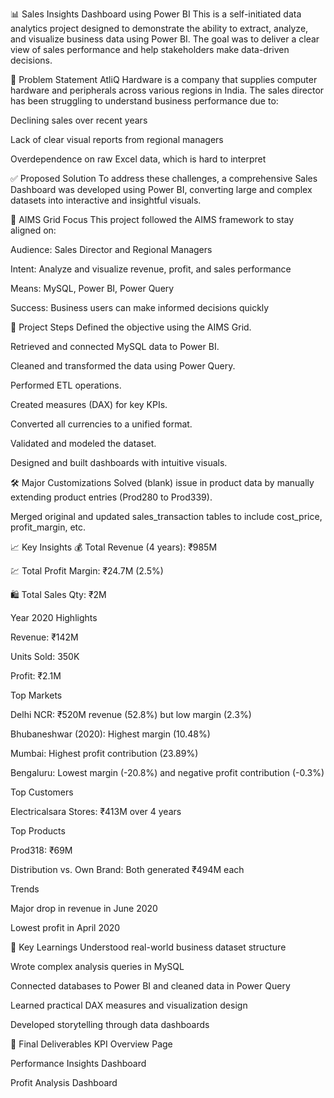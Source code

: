 📊 Sales Insights Dashboard using Power BI
This is a self-initiated data analytics project designed to demonstrate the ability to extract, analyze, and visualize business data using Power BI. The goal was to deliver a clear view of sales performance and help stakeholders make data-driven decisions.

🧠 Problem Statement
AtliQ Hardware is a company that supplies computer hardware and peripherals across various regions in India. The sales director has been struggling to understand business performance due to:

Declining sales over recent years

Lack of clear visual reports from regional managers

Overdependence on raw Excel data, which is hard to interpret

✅ Proposed Solution
To address these challenges, a comprehensive Sales Dashboard was developed using Power BI, converting large and complex datasets into interactive and insightful visuals.

🎯 AIMS Grid Focus
This project followed the AIMS framework to stay aligned on:

Audience: Sales Director and Regional Managers

Intent: Analyze and visualize revenue, profit, and sales performance

Means: MySQL, Power BI, Power Query

Success: Business users can make informed decisions quickly

🔄 Project Steps
Defined the objective using the AIMS Grid.

Retrieved and connected MySQL data to Power BI.

Cleaned and transformed the data using Power Query.

Performed ETL operations.

Created measures (DAX) for key KPIs.

Converted all currencies to a unified format.

Validated and modeled the dataset.

Designed and built dashboards with intuitive visuals.

🛠 Major Customizations
Solved (blank) issue in product data by manually extending product entries (Prod280 to Prod339).

Merged original and updated sales_transaction tables to include cost_price, profit_margin, etc.

📈 Key Insights
💰 Total Revenue (4 years): ₹985M

💹 Total Profit Margin: ₹24.7M (2.5%)

🛍 Total Sales Qty: ₹2M

Year 2020 Highlights

Revenue: ₹142M

Units Sold: 350K

Profit: ₹2.1M

Top Markets

Delhi NCR: ₹520M revenue (52.8%) but low margin (2.3%)

Bhubaneshwar (2020): Highest margin (10.48%)

Mumbai: Highest profit contribution (23.89%)

Bengaluru: Lowest margin (-20.8%) and negative profit contribution (-0.3%)

Top Customers

Electricalsara Stores: ₹413M over 4 years

Top Products

Prod318: ₹69M

Distribution vs. Own Brand: Both generated ₹494M each

Trends

Major drop in revenue in June 2020

Lowest profit in April 2020

🧠 Key Learnings
Understood real-world business dataset structure

Wrote complex analysis queries in MySQL

Connected databases to Power BI and cleaned data in Power Query

Learned practical DAX measures and visualization design

Developed storytelling through data dashboards

📌 Final Deliverables
KPI Overview Page

Performance Insights Dashboard

Profit Analysis Dashboard
